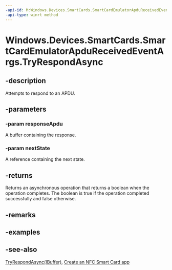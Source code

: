 ----api-id: M:Windows.Devices.SmartCards.SmartCardEmulatorApduReceivedEventArgs.TryRespondAsync(Windows.Storage.Streams.IBuffer,Windows.Foundation.IReference{System.UInt32})
-api-type: winrt method
---<!-- Method syntaxpublic Windows.Foundation.IAsyncOperation<bool> TryRespondAsync(Windows.Storage.Streams.IBuffer responseApdu, Windows.Foundation.IReference<System.UInt32> nextState)--># Windows.Devices.SmartCards.SmartCardEmulatorApduReceivedEventArgs.TryRespondAsync## -descriptionAttempts to respond to an APDU.## -parameters### -param responseApduA buffer containing the response.### -param nextStateA reference containing the next state.## -returnsReturns an asynchronous operation that returns a boolean when the operation completes. The boolean is true if the operation completed successfully and false otherwise.## -remarks## -examples## -see-also[TryRespondAsync(IBuffer)](smartcardemulatorapdureceivedeventargs_tryrespondasync_1062726120.md), [Create an NFC Smart Card app](http://msdn.microsoft.com/library/26834a51-512b-485b-84c8-abf713787588)